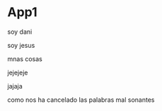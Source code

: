 # App1

soy dani

soy jesus

mnas cosas


jejejeje

jajaja


como nos ha cancelado las palabras mal sonantes 
